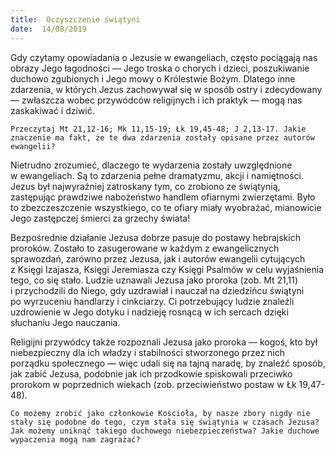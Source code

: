 ```yaml
---
title:  Oczyszczenie świątyni
date:  14/08/2019
---
```


Gdy czytamy opowiadania o Jezusie w ewangeliach, często pociągają nas obrazy Jego łagodności — Jego troska o chorych i dzieci, poszukiwanie duchowo zgubionych i Jego mowy o Królestwie Bożym. Dlatego inne zdarzenia, w których Jezus zachowywał się w sposób ostry i zdecydowany — zwłaszcza wobec przywódców religijnych i ich praktyk — mogą nas zaskakiwać i dziwić.

`Przeczytaj Mt 21,12-16; Mk 11,15-19; Łk 19,45-48; J 2,13-17. Jakie znaczenie ma fakt, że te dwa zdarzenia zostały opisane przez autorów ewangelii?`

Nietrudno zrozumieć, dlaczego te wydarzenia zostały uwzględnione w ewangeliach. Są to zdarzenia pełne dramatyzmu, akcji i namiętności. Jezus był najwyraźniej zatroskany tym, co zrobiono ze świątynią, zastępując prawdziwe nabożeństwo handlem ofiarnymi zwierzętami. Było to zbezczeszczenie wszystkiego, co te ofiary miały wyobrażać, mianowicie Jego zastępczej śmierci za grzechy świata!

Bezpośrednie działanie Jezusa dobrze pasuje do postawy hebrajskich proroków. Zostało to zasugerowane w każdym z ewangelicznych sprawozdań, zarówno przez Jezusa, jak i autorów ewangelii cytujących z Księgi Izajasza, Księgi Jeremiasza czy Księgi Psalmów w celu wyjaśnienia tego, co się stało. Ludzie uznawali Jezusa jako proroka (zob. Mt 21,11) i przychodzili do Niego, gdy uzdrawiał i nauczał na dziedzińcu świątyni po wyrzuceniu handlarzy i cinkciarzy. Ci potrzebujący ludzie znaleźli uzdrowienie w Jego dotyku i nadzieję rosnącą w ich sercach dzięki słuchaniu Jego nauczania.

Religijni przywódcy także rozpoznali Jezusa jako proroka — kogoś, kto był niebezpieczny dla ich władzy i stabilności stworzonego przez nich porządku społecznego — więc udali się na tajną naradę, by znaleźć sposób, jak zabić Jezusa, podobnie jak ich przodkowie spiskowali przeciwko prorokom w poprzednich wiekach (zob. przeciwieństwo postaw w Łk 19,47-48).

`Co możemy zrobić jako członkowie Kościoła, by nasze zbory nigdy nie stały się podobne do tego, czym stała się świątynia w czasach Jezusa? Jak możemy uniknąć takiego duchowego niebezpieczeństwa? Jakie duchowe wypaczenia mogą nam zagrażać?`